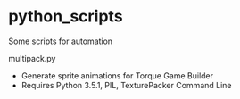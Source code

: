 # python_scripts
Some scripts for automation

multipack.py
* Generate sprite animations for Torque Game Builder
* Requires Python 3.5.1, PIL, TexturePacker Command Line
